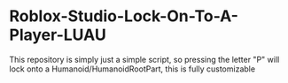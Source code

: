 # Roblox-Studio-Lock-On-To-A-Player-LUAU
This repository is simply just a simple script, so pressing the letter "P" will lock onto a Humanoid/HumanoidRootPart, this is fully customizable
